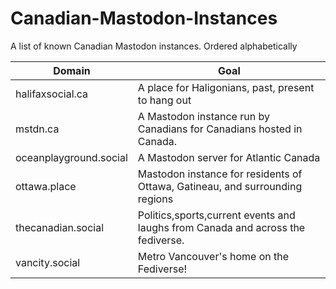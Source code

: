 # Canadian-Mastodon-Instances
A list of known Canadian Mastodon instances. Ordered alphabetically

| Domain  | Goal |
| ------------- | ------------- |
| halifaxsocial.ca  | A place for Haligonians, past, present to hang out |
| mstdn.ca  | A Mastodon instance run by Canadians for Canadians hosted in Canada.  |
| oceanplayground.social | A Mastodon server for Atlantic Canada |
| ottawa.place | Mastodon instance for residents of Ottawa, Gatineau, and surrounding regions |
| thecanadian.social | Politics,sports,current events and laughs from Canada and across the fediverse. |
| vancity.social | Metro Vancouver's home on the Fediverse! |

